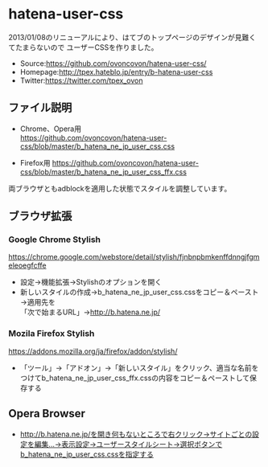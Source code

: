hatena-user-css
===============
2013/01/08のリニューアルにより、はてブのトップページのデザインが見難くてたまらないので
ユーザーCSSを作りました。  
  
* Source:https://github.com/ovoncovon/hatena-user-css/  
* Homepage:http://tpex.hateblo.jp/entry/b-hatena-user-css  
* Twitter:https://twitter.com/tpex_ovon  

ファイル説明
--------
* Chrome、Opera用  
https://github.com/ovoncovon/hatena-user-css/blob/master/b_hatena_ne_jp_user_css.css  

* Firefox用 https://github.com/ovoncovon/hatena-user-css/blob/master/b_hatena_ne_jp_user_css_ffx.css  

両ブラウザともadblockを適用した状態でスタイルを調整しています。  

ブラウザ拡張
--------
### Google Chrome Stylish

https://chrome.google.com/webstore/detail/stylish/fjnbnpbmkenffdnngjfgmeleoegfcffe  

* 設定→機能拡張→Stylishのオプションを開く  
* 新しいスタイルの作成→b_hatena_ne_jp_user_css.cssをコピー＆ペースト→適用先を  
「次で始まるURL」→http://b.hatena.ne.jp/  

### Mozila Firefox Stylish

https://addons.mozilla.org/ja/firefox/addon/stylish/  
* 「ツール」→「アドオン」→「新しいスタイル」をクリック、適当な名前をつけてb_hatena_ne_jp_user_css_ffx.cssの内容をコピー＆ペーストして保存する  

Opera Browser
--------
* http://b.hatena.ne.jp/を開き何もないところで右クリック→サイトごとの設定を編集...→表示設定→ユーザースタイルシート→選択ボタンでb_hatena_ne_jp_user_css.cssを指定する